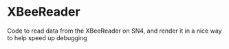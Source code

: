 # XBeeReader
Code to read data from the XBeeReader on SN4, and render it in a nice way to help speed up debugging
